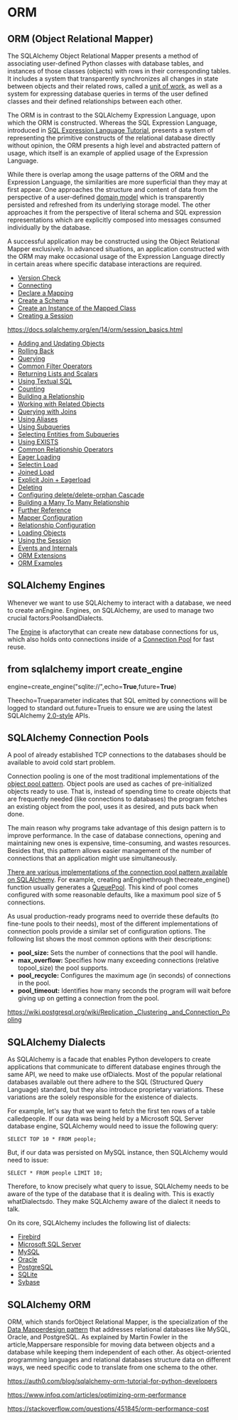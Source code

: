 # ORM

## ORM (Object Relational Mapper)

The SQLAlchemy Object Relational Mapper presents a method of associating user-defined Python classes with database tables, and instances of those classes (objects) with rows in their corresponding tables. It includes a system that transparently synchronizes all changes in state between objects and their related rows, called a [unit of work](https://docs.sqlalchemy.org/en/13/glossary.html#term-unit-of-work), as well as a system for expressing database queries in terms of the user defined classes and their defined relationships between each other.

The ORM is in contrast to the SQLAlchemy Expression Language, upon which the ORM is constructed. Whereas the SQL Expression Language, introduced in [SQL Expression Language Tutorial](https://docs.sqlalchemy.org/en/13/core/tutorial.html), presents a system of representing the primitive constructs of the relational database directly without opinion, the ORM presents a high level and abstracted pattern of usage, which itself is an example of applied usage of the Expression Language.

While there is overlap among the usage patterns of the ORM and the Expression Language, the similarities are more superficial than they may at first appear. One approaches the structure and content of data from the perspective of a user-defined [domain model](https://docs.sqlalchemy.org/en/13/glossary.html#term-domain-model) which is transparently persisted and refreshed from its underlying storage model. The other approaches it from the perspective of literal schema and SQL expression representations which are explicitly composed into messages consumed individually by the database.

A successful application may be constructed using the Object Relational Mapper exclusively. In advanced situations, an application constructed with the ORM may make occasional usage of the Expression Language directly in certain areas where specific database interactions are required.

- [Version Check](https://docs.sqlalchemy.org/en/13/orm/tutorial.html#version-check)
- [Connecting](https://docs.sqlalchemy.org/en/13/orm/tutorial.html#connecting)
- [Declare a Mapping](https://docs.sqlalchemy.org/en/13/orm/tutorial.html#declare-a-mapping)
- [Create a Schema](https://docs.sqlalchemy.org/en/13/orm/tutorial.html#create-a-schema)
- [Create an Instance of the Mapped Class](https://docs.sqlalchemy.org/en/13/orm/tutorial.html#create-an-instance-of-the-mapped-class)
- [Creating a Session](https://docs.sqlalchemy.org/en/13/orm/tutorial.html#creating-a-session)

https://docs.sqlalchemy.org/en/14/orm/session_basics.html

- [Adding and Updating Objects](https://docs.sqlalchemy.org/en/13/orm/tutorial.html#adding-and-updating-objects)
- [Rolling Back](https://docs.sqlalchemy.org/en/13/orm/tutorial.html#rolling-back)
- [Querying](https://docs.sqlalchemy.org/en/13/orm/tutorial.html#querying)
- [Common Filter Operators](https://docs.sqlalchemy.org/en/13/orm/tutorial.html#common-filter-operators)
- [Returning Lists and Scalars](https://docs.sqlalchemy.org/en/13/orm/tutorial.html#returning-lists-and-scalars)
- [Using Textual SQL](https://docs.sqlalchemy.org/en/13/orm/tutorial.html#using-textual-sql)
- [Counting](https://docs.sqlalchemy.org/en/13/orm/tutorial.html#counting)
- [Building a Relationship](https://docs.sqlalchemy.org/en/13/orm/tutorial.html#building-a-relationship)
- [Working with Related Objects](https://docs.sqlalchemy.org/en/13/orm/tutorial.html#working-with-related-objects)
- [Querying with Joins](https://docs.sqlalchemy.org/en/13/orm/tutorial.html#querying-with-joins)
- [Using Aliases](https://docs.sqlalchemy.org/en/13/orm/tutorial.html#using-aliases)
- [Using Subqueries](https://docs.sqlalchemy.org/en/13/orm/tutorial.html#using-subqueries)
- [Selecting Entities from Subqueries](https://docs.sqlalchemy.org/en/13/orm/tutorial.html#selecting-entities-from-subqueries)
- [Using EXISTS](https://docs.sqlalchemy.org/en/13/orm/tutorial.html#using-exists)
- [Common Relationship Operators](https://docs.sqlalchemy.org/en/13/orm/tutorial.html#common-relationship-operators)
- [Eager Loading](https://docs.sqlalchemy.org/en/13/orm/tutorial.html#eager-loading)
- [Selectin Load](https://docs.sqlalchemy.org/en/13/orm/tutorial.html#selectin-load)
- [Joined Load](https://docs.sqlalchemy.org/en/13/orm/tutorial.html#joined-load)
- [Explicit Join + Eagerload](https://docs.sqlalchemy.org/en/13/orm/tutorial.html#explicit-join-eagerload)
- [Deleting](https://docs.sqlalchemy.org/en/13/orm/tutorial.html#deleting)
- [Configuring delete/delete-orphan Cascade](https://docs.sqlalchemy.org/en/13/orm/tutorial.html#configuring-delete-delete-orphan-cascade)
- [Building a Many To Many Relationship](https://docs.sqlalchemy.org/en/13/orm/tutorial.html#building-a-many-to-many-relationship)
- [Further Reference](https://docs.sqlalchemy.org/en/13/orm/tutorial.html#further-reference)
- [Mapper Configuration](https://docs.sqlalchemy.org/en/13/orm/mapper_config.html)
- [Relationship Configuration](https://docs.sqlalchemy.org/en/13/orm/relationships.html)
- [Loading Objects](https://docs.sqlalchemy.org/en/13/orm/loading_objects.html)
- [Using the Session](https://docs.sqlalchemy.org/en/13/orm/session.html)
- [Events and Internals](https://docs.sqlalchemy.org/en/13/orm/extending.html)
- [ORM Extensions](https://docs.sqlalchemy.org/en/13/orm/extensions/index.html)
- [ORM Examples](https://docs.sqlalchemy.org/en/13/orm/examples.html)

## SQLAlchemy Engines

Whenever we want to use SQLAlchemy to interact with a database, we need to create anEngine. Engines, on SQLAlchemy, are used to manage two crucial factors:PoolsandDialects.

The [Engine](https://docs.sqlalchemy.org/en/14/core/connections.html#sqlalchemy.engine.Engine) is afactorythat can create new database connections for us, which also holds onto connections inside of a [Connection Pool](https://docs.sqlalchemy.org/en/14/core/pooling.html) for fast reuse.

## from sqlalchemy import create_engine

engine=create_engine("sqlite://",echo=**True**,future=**True**)

Theecho=Trueparameter indicates that SQL emitted by connections will be logged to standard out.future=Trueis to ensure we are using the latest SQLAlchemy [2.0-style](https://docs.sqlalchemy.org/en/14/glossary.html#term-1) APIs.

## SQLAlchemy Connection Pools

A pool of already established TCP connections to the databases should be available to avoid cold start problem.

Connection pooling is one of the most traditional implementations of the [object pool pattern](https://sourcemaking.com/design_patterns/object_pool). Object pools are used as caches of pre-initialized objects ready to use. That is, instead of spending time to create objects that are frequently needed (like connections to databases) the program fetches an existing object from the pool, uses it as desired, and puts back when done.

The main reason why programs take advantage of this design pattern is to improve performance. In the case of database connections, opening and maintaining new ones is expensive, time-consuming, and wastes resources. Besides that, this pattern allows easier management of the number of connections that an application might use simultaneously.

[There are various implementations of the connection pool pattern available on SQLAlchemy](http://docs.sqlalchemy.org/en/rel_1_1/core/pooling.html#api-documentation-available-pool-implementations). For example, creating anEnginethrough thecreate_engine() function usually generates a [QueuePool](http://docs.sqlalchemy.org/en/rel_1_1/core/pooling.html#sqlalchemy.pool.QueuePool). This kind of pool comes configured with some reasonable defaults, like a maximum pool size of 5 connections.

As usual production-ready programs need to override these defaults (to fine-tune pools to their needs), most of the different implementations of connection pools provide a similar set of configuration options. The following list shows the most common options with their descriptions:

- **pool_size:** Sets the number of connections that the pool will handle.
- **max_overflow:** Specifies how many exceeding connections (relative topool_size) the pool supports.
- **pool_recycle:** Configures the maximum age (in seconds) of connections in the pool.
- **pool_timeout:** Identifies how many seconds the program will wait before giving up on getting a connection from the pool.

https://wiki.postgresql.org/wiki/Replication,_Clustering,_and_Connection_Pooling

## SQLAlchemy Dialects

As SQLAlchemy is a facade that enables Python developers to create applications that communicate to different database engines through the same API, we need to make use ofDialects. Most of the popular relational databases available out there adhere to the SQL (Structured Query Language) standard, but they also introduce proprietary variations. These variations are the solely responsible for the existence of dialects.

For example, let's say that we want to fetch the first ten rows of a table calledpeople. If our data was being held by a Microsoft SQL Server database engine, SQLAlchemy would need to issue the following query:

`SELECT TOP 10 * FROM people;`

But, if our data was persisted on MySQL instance, then SQLAlchemy would need to issue:

`SELECT * FROM people LIMIT 10;`

Therefore, to know precisely what query to issue, SQLAlchemy needs to be aware of the type of the database that it is dealing with. This is exactly whatDialectsdo. They make SQLAlchemy aware of the dialect it needs to talk.

On its core, SQLAlchemy includes the following list of dialects:

- [Firebird](http://docs.sqlalchemy.org/en/latest/dialects/firebird.html)
- [Microsoft SQL Server](http://docs.sqlalchemy.org/en/latest/dialects/mssql.html)
- [MySQL](http://docs.sqlalchemy.org/en/latest/dialects/mysql.html)
- [Oracle](http://docs.sqlalchemy.org/en/latest/dialects/oracle.html)
- [PostgreSQL](http://docs.sqlalchemy.org/en/latest/dialects/postgresql.html)
- [SQLite](http://docs.sqlalchemy.org/en/latest/dialects/sqlite.html)
- [Sybase](http://docs.sqlalchemy.org/en/latest/dialects/sybase.html)

## SQLAlchemy ORM

ORM, which stands forObject Relational Mapper, is the specialization of the [Data Mapperdesign pattern](https://martinfowler.com/eaaCatalog/dataMapper.html) that addresses relational databases like MySQL, Oracle, and PostgreSQL. As explained by Martin Fowler in the article,Mappersare responsible for moving data between objects and a database while keeping them independent of each other. As object-oriented programming languages and relational databases structure data on different ways, we need specific code to translate from one schema to the other.

https://auth0.com/blog/sqlalchemy-orm-tutorial-for-python-developers

https://www.infoq.com/articles/optimizing-orm-performance

https://stackoverflow.com/questions/451845/orm-performance-cost
